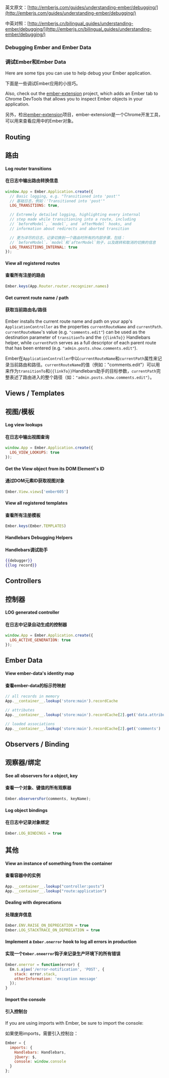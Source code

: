 英文原文：[http://emberjs.com/guides/understanding-ember/debugging/](http://emberjs.com/guides/understanding-ember/debugging/)

中英对照：[http://emberjs.cn/bilingual_guides/understanding-ember/debugging/](http://emberjs.cn/bilingual_guides/understanding-ember/debugging/)

### Debugging Ember and Ember Data

### 调试Ember和Ember Data

Here are some tips you can use to help debug your Ember application.

下面是一些调试Ember应用的小技巧。

Also, check out the
[ember-extension](https://github.com/tildeio/ember-extension)
project, which adds an Ember tab to Chrome DevTools that allows you
to inspect Ember objects in your application.

另外，检出[ember-extension](https://github.com/tildeio/ember-extension)项目，ember-extension是一个Chrome开发工具，可以用来查看应用中的Ember对象。

## Routing

## 路由

#### Log router transitions

#### 在日志中输出路由转换信息

```javascript
window.App = Ember.Application.create({
  // Basic logging, e.g. "Transitioned into 'post'"
  // 基础日志，例如：'Transitioned into 'post'"
  LOG_TRANSITIONS: true, 

  // Extremely detailed logging, highlighting every internal
  // step made while transitioning into a route, including
  // `beforeModel`, `model`, and `afterModel` hooks, and
  // information about redirects and aborted transition

  // 更为详尽的日志，记录切换到一个路由时所有的内部步骤，包括：
  // `beforeModel`，`model`和`afterModel`钩子，以及跳转和取消的切换的信息
  LOG_TRANSITIONS_INTERNAL: true
});
```

#### View all registered routes

#### 查看所有注册的路由

```javascript
Ember.keys(App.Router.router.recognizer.names)
```

####  Get current route name / path

#### 获取当前路由名/路径

Ember installs the current route name and path on your
app's `ApplicationController` as the properties
`currentRouteName` and `currentPath`. `currentRouteName`'s
value (e.g. `"comments.edit"`) can be used as the destination parameter of 
`transitionTo` and the `{{linkTo}}` Handlebars helper, while 
`currentPath` serves as a full descriptor of each
parent route that has been entered (e.g. `"admin.posts.show.comments.edit"`).

Ember在`ApplicationController`中以`currentRouteName`和`currentPath`属性来记录当前路由和路径。`currentRouteName`的值（例如："comments.edit"）可以用来作为`transitionTo`和`{{linkTo}}`Handlebars助手的目标参数，`currentPath`完整表述了路由进入的整个路径（如：`"admin.posts.show.comments.edit"`）。

## Views / Templates

## 视图/模板

#### Log view lookups

#### 在日志中输出视图查询

```javascript
window.App = Ember.Application.create({
  LOG_VIEW_LOOKUPS: true
});
```

#### Get the View object from its DOM Element's ID

#### 通过DOM元素ID获取视图对象
 
```javascript
Ember.View.views['ember605']
```

#### View all registered templates

#### 查看所有注册模板

```javascript
Ember.keys(Ember.TEMPLATES)
```

#### Handlebars Debugging Helpers

#### Handlebars调试助手

```handlebars
{{debugger}}
{{log record}}
```

## Controllers

## 控制器

#### LOG generated controller 

#### 在日志中记录自动生成的控制器

```javascript
window.App = Ember.Application.create({
  LOG_ACTIVE_GENERATION: true
});
```

## Ember Data

#### View ember-data's identity map

#### 查看ember-data的标示符映射

```javascript
// all records in memory
App.__container__.lookup('store:main').recordCache 

// attributes
App.__container__.lookup('store:main').recordCache[2].get('data.attributes')

// loaded associations
App.__container__.lookup('store:main').recordCache[2].get('comments')
```

## Observers / Binding

## 观察器/绑定

#### See all observers for a object, key

#### 查看一个对象、键值的所有观察器

```javascript
Ember.observersFor(comments, keyName);
```

#### Log object bindings

#### 在日志中记录对象绑定

```javascript
Ember.LOG_BINDINGS = true
```

## 其他

#### View an instance of something from the container

#### 查看容器中的实例

```javascript
App.__container__.lookup("controller:posts")
App.__container__.lookup("route:application")
```

#### Dealing with deprecations

#### 处理废弃信息

```javascript
Ember.ENV.RAISE_ON_DEPRECATION = true
Ember.LOG_STACKTRACE_ON_DEPRECATION = true
```

#### Implement a `Ember.onerror` hook to log all errors in production

#### 实现一个`Ember.oneerror`钩子来记录生产环境下的所有错误

```javascript
Ember.onerror = function(error) {
  Em.$.ajax('/error-notification', 'POST', {
    stack: error.stack,
    otherInformation: 'exception message'
  });
}
```

#### Import the console

#### 引入控制台

If you are using imports with Ember, be sure to import the console:

如果使用imports，需要引入控制台：

```javascript
Ember = {
  imports: {
    Handlebars: Handlebars,
    jQuery: $,
    console: window.console
  }
};
```
